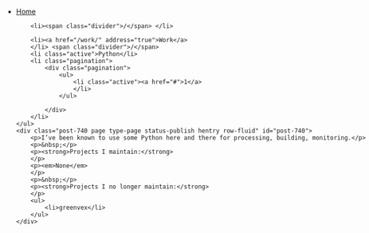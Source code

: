 <div class="jspPane" style="padding: 0px; top: 0px; width: 881px;">
    <ul class="breadcrumb">
        <li><a href="/" address="true">Home</a>
        </li>

        <li><span class="divider">/</span> </li>

        <li><a href="/work/" address="true">Work</a>
        </li> <span class="divider">/</span>
        <li class="active">Python</li>
        <li class="pagination">
            <div class="pagination">
                <ul>
                    <li class="active"><a href="#">1</a>
                    </li>
                </ul>

            </div>
        </li>
    </ul>
    <div class="post-740 page type-page status-publish hentry row-fluid" id="post-740">
        <p>I’ve been known to use some Python here and there for processing, building, monitoring.</p>
        <p>&nbsp;</p>
        <p><strong>Projects I maintain:</strong>
        </p>
        <p><em>None</em>
        </p>
        <p>&nbsp;</p>
        <p><strong>Projects I no longer maintain:</strong>
        </p>
        <ul>
            <li>greenvex</li>
        </ul>
    </div>
</div>
